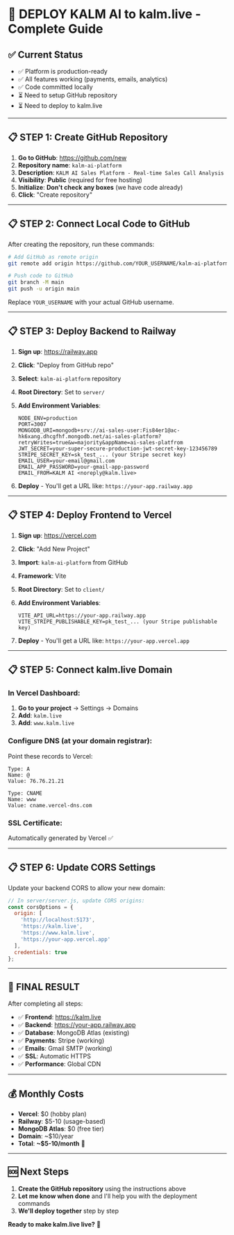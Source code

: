 # 🚀 **DEPLOY KALM AI to kalm.live - Complete Guide**

## ✅ **Current Status**
- ✅ Platform is production-ready
- ✅ All features working (payments, emails, analytics)  
- ✅ Code committed locally
- ⏳ Need to setup GitHub repository
- ⏳ Need to deploy to kalm.live

---

## 📋 **STEP 1: Create GitHub Repository**

1. **Go to GitHub**: https://github.com/new
2. **Repository name**: `kalm-ai-platform`
3. **Description**: `KALM AI Sales Platform - Real-time Sales Call Analysis`
4. **Visibility**: **Public** (required for free hosting)
5. **Initialize**: **Don't check any boxes** (we have code already)
6. **Click**: "Create repository"

---

## 📋 **STEP 2: Connect Local Code to GitHub**

After creating the repository, run these commands:

```bash
# Add GitHub as remote origin
git remote add origin https://github.com/YOUR_USERNAME/kalm-ai-platform.git

# Push code to GitHub
git branch -M main
git push -u origin main
```

Replace `YOUR_USERNAME` with your actual GitHub username.

---

## 📋 **STEP 3: Deploy Backend to Railway**

1. **Sign up**: https://railway.app
2. **Click**: "Deploy from GitHub repo"
3. **Select**: `kalm-ai-platform` repository
4. **Root Directory**: Set to `server/`
5. **Add Environment Variables**:
   ```
   NODE_ENV=production
   PORT=3007
   MONGODB_URI=mongodb+srv://ai-sales-user:Fis84er1@ac-hk6xang.dhcgfhf.mongodb.net/ai-sales-platform?retryWrites=true&w=majority&appName=ai-sales-platfrom
   JWT_SECRET=your-super-secure-production-jwt-secret-key-123456789
   STRIPE_SECRET_KEY=sk_test_... (your Stripe secret key)
   EMAIL_USER=your-email@gmail.com
   EMAIL_APP_PASSWORD=your-gmail-app-password
   EMAIL_FROM=KALM AI <noreply@kalm.live>
   ```

6. **Deploy** - You'll get a URL like: `https://your-app.railway.app`

---

## 📋 **STEP 4: Deploy Frontend to Vercel**

1. **Sign up**: https://vercel.com
2. **Click**: "Add New Project"
3. **Import**: `kalm-ai-platform` from GitHub
4. **Framework**: Vite
5. **Root Directory**: Set to `client/`
6. **Add Environment Variables**:
   ```
   VITE_API_URL=https://your-app.railway.app
   VITE_STRIPE_PUBLISHABLE_KEY=pk_test_... (your Stripe publishable key)
   ```

7. **Deploy** - You'll get a URL like: `https://your-app.vercel.app`

---

## 📋 **STEP 5: Connect kalm.live Domain**

### **In Vercel Dashboard**:
1. **Go to your project** → Settings → Domains
2. **Add**: `kalm.live`
3. **Add**: `www.kalm.live`

### **Configure DNS (at your domain registrar)**:
Point these records to Vercel:

```
Type: A
Name: @
Value: 76.76.21.21

Type: CNAME  
Name: www
Value: cname.vercel-dns.com
```

### **SSL Certificate**: 
Automatically generated by Vercel ✅

---

## 📋 **STEP 6: Update CORS Settings**

Update your backend CORS to allow your new domain:

```javascript
// In server/server.js, update CORS origins:
const corsOptions = {
  origin: [
    'http://localhost:5173',
    'https://kalm.live',
    'https://www.kalm.live',
    'https://your-app.vercel.app'
  ],
  credentials: true
};
```

---

## 🎯 **FINAL RESULT**

After completing all steps:

- ✅ **Frontend**: https://kalm.live
- ✅ **Backend**: https://your-app.railway.app  
- ✅ **Database**: MongoDB Atlas (existing)
- ✅ **Payments**: Stripe (working)
- ✅ **Emails**: Gmail SMTP (working)
- ✅ **SSL**: Automatic HTTPS
- ✅ **Performance**: Global CDN

---

## 💰 **Monthly Costs**

- **Vercel**: $0 (hobby plan)
- **Railway**: $5-10 (usage-based)
- **MongoDB Atlas**: $0 (free tier)
- **Domain**: ~$10/year
- **Total**: **~$5-10/month** 🎉

---

## 🆘 **Next Steps**

1. **Create the GitHub repository** using the instructions above
2. **Let me know when done** and I'll help you with the deployment commands
3. **We'll deploy together** step by step

**Ready to make kalm.live live?** 🚀 